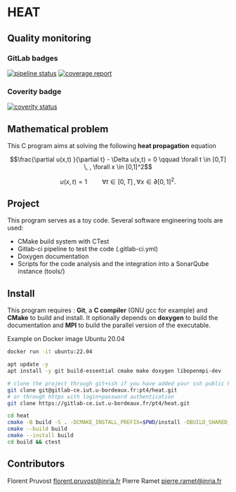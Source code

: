 HEAT
====================

Quality monitoring
------------------

### GitLab badges
[![pipeline status](https://gitlab-ce.iut.u-bordeaux.fr/pt4/heat/badges/master/pipeline.svg)](https://gitlab-ce.iut.u-bordeaux.fr/pt4/heat/commits/master)
[![coverage report](https://gitlab-ce.iut.u-bordeaux.fr/pt4/heat/badges/master/coverage.svg)](https://gitlab-ce.iut.u-bordeaux.fr/pt4/heat/commits/master)

### Coverity badge
[![coverity status](https://scan.coverity.com/projects/19229/badge.svg)](https://scan.coverity.com/projects/heat)

Mathematical problem
---------------------

This C program aims at solving the following **heat propagation** equation

```math
\frac{\partial u(x,t) }{\partial t} - \Delta u(x,t) = 0 \qquad \forall  t \in [0,T] \, , \forall x \in [0,1]^2
```
```math
u(x,t) = 1 \, \qquad \forall  t \in [0,T] \, , \forall x \in \partial [0,1]^2.
```

Project
---------------------

This program serves as a toy code.
Several software engineering tools are used:

* CMake build system with CTest
* Gitlab-ci pipeline to test the code (.gitlab-ci.yml)
* Doxygen documentation
* Scripts for the code analysis and the integration into a SonarQube instance (tools/)

Install
---------------------

This program requires : __Git__, a __C compiler__ (GNU gcc for example) and __CMake__ to build and install. It
optionally depends on __doxygen__ to build the documentation and __MPI__ to build the parallel version of the
executable.

Example on Docker image Ubuntu 20.04
```sh
docker run -it ubuntu:22.04

apt update -y
apt install -y git build-essential cmake make doxygen libopenmpi-dev

# clone the project through git+ssh if you have added your ssh public key on Gitlab
git clone git@gitlab-ce.iut.u-bordeaux.fr:pt4/heat.git
# or through https with login+password authentication
git clone https://gitlab-ce.iut.u-bordeaux.fr/pt4/heat.git

cd heat
cmake -B build -S . -DCMAKE_INSTALL_PREFIX=$PWD/install -DBUILD_SHARED_LIBS=ON -DHEAT_USE_MPI=ON
cmake --build build
cmake --install build
cd build && ctest
```

Contributors
------------
Florent Pruvost florent.pruvost@inria.fr
Pierre Ramet pierre.ramet@inria.fr
